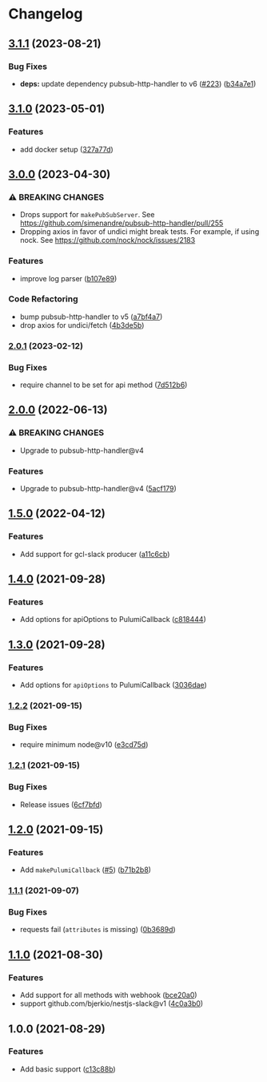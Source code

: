 # Changelog

## [3.1.1](https://github.com/bjerkio/google-cloud-logger-slack/compare/v3.1.0...v3.1.1) (2023-08-21)


### Bug Fixes

* **deps:** update dependency pubsub-http-handler to v6 ([#223](https://github.com/bjerkio/google-cloud-logger-slack/issues/223)) ([b34a7e1](https://github.com/bjerkio/google-cloud-logger-slack/commit/b34a7e1aeea7e7402ea7a89057d0e9fd36246d30))

## [3.1.0](https://github.com/bjerkio/google-cloud-logger-slack/compare/v3.0.0...v3.1.0) (2023-05-01)


### Features

* add docker setup ([327a77d](https://github.com/bjerkio/google-cloud-logger-slack/commit/327a77d03e0f48b6a97ae6324c751a3d71b5bdaa))

## [3.0.0](https://github.com/bjerkio/google-cloud-logger-slack/compare/v2.0.1...v3.0.0) (2023-04-30)


### ⚠ BREAKING CHANGES

* Drops support for `makePubSubServer`. See https://github.com/simenandre/pubsub-http-handler/pull/255
* Dropping axios in favor of undici might break tests. For example, if using nock. See https://github.com/nock/nock/issues/2183

### Features

* improve log parser ([b107e89](https://github.com/bjerkio/google-cloud-logger-slack/commit/b107e89bed4d8aa0f69e85040e20185c4537db15))


### Code Refactoring

* bump pubsub-http-handler to v5 ([a7bf4a7](https://github.com/bjerkio/google-cloud-logger-slack/commit/a7bf4a7ebdf9364b04caff723d955ca5b0287ed6))
* drop axios for undici/fetch ([4b3de5b](https://github.com/bjerkio/google-cloud-logger-slack/commit/4b3de5b8b8e482ed5987e41ee3080059a1060a73))

### [2.0.1](https://www.github.com/bjerkio/google-cloud-logger-slack/compare/v2.0.0...v2.0.1) (2023-02-12)


### Bug Fixes

* require channel to be set for api method ([7d512b6](https://www.github.com/bjerkio/google-cloud-logger-slack/commit/7d512b6a81a351d71c8cc4bfe46e1d1210d9d2ce))

## [2.0.0](https://www.github.com/bjerkio/google-cloud-logger-slack/compare/v1.5.0...v2.0.0) (2022-06-13)


### ⚠ BREAKING CHANGES

* Upgrade to pubsub-http-handler@v4

### Features

* Upgrade to pubsub-http-handler@v4 ([5acf179](https://www.github.com/bjerkio/google-cloud-logger-slack/commit/5acf17943cd27244892337524a73741e2c832b31))

## [1.5.0](https://www.github.com/bjerkio/google-cloud-logger-slack/compare/v1.4.0...v1.5.0) (2022-04-12)


### Features

* Add support for gcl-slack producer ([a11c6cb](https://www.github.com/bjerkio/google-cloud-logger-slack/commit/a11c6cb014241f26d94bc9359f3a13e15feade45))

## [1.4.0](https://www.github.com/bjerkio/gcl-slack/compare/v1.3.0...v1.4.0) (2021-09-28)


### Features

* Add options for apiOptions to PulumiCallback ([c818444](https://www.github.com/bjerkio/gcl-slack/commit/c818444b4c931509373d7b28a58f287a73f1fd5e))

## [1.3.0](https://www.github.com/bjerkio/gcl-slack/compare/v1.2.2...v1.3.0) (2021-09-28)


### Features

* Add options for `apiOptions` to PulumiCallback ([3036dae](https://www.github.com/bjerkio/gcl-slack/commit/3036dae42f47ed6b6ed22d8a46c7769cf844f033))

### [1.2.2](https://www.github.com/bjerkio/gcl-slack/compare/v1.2.1...v1.2.2) (2021-09-15)


### Bug Fixes

* require minimum node@v10 ([e3cd75d](https://www.github.com/bjerkio/gcl-slack/commit/e3cd75d52fc57f34506b1bf7f96cd7599f578998))

### [1.2.1](https://www.github.com/bjerkio/gcl-slack/compare/v1.2.0...v1.2.1) (2021-09-15)


### Bug Fixes

* Release issues ([6cf7bfd](https://www.github.com/bjerkio/gcl-slack/commit/6cf7bfda45ab247eca4226946ff3e75dd2bb47ea))

## [1.2.0](https://www.github.com/bjerkio/gcl-slack/compare/v1.1.1...v1.2.0) (2021-09-15)


### Features

* Add `makePulumiCallback` ([#5](https://www.github.com/bjerkio/gcl-slack/issues/5)) ([b71b2b8](https://www.github.com/bjerkio/gcl-slack/commit/b71b2b83db51ec018d3c3d64523d2434f4f46db1))

### [1.1.1](https://www.github.com/bjerkio/gcl-slack/compare/v1.1.0...v1.1.1) (2021-09-07)


### Bug Fixes

* requests fail (`attributes` is missing) ([0b3689d](https://www.github.com/bjerkio/gcl-slack/commit/0b3689d1446c053823c24998cded28157cc63887))

## [1.1.0](https://www.github.com/bjerkio/gcl-slack/compare/v1.0.0...v1.1.0) (2021-08-30)


### Features

* Add support for all methods with webhook ([bce20a0](https://www.github.com/bjerkio/gcl-slack/commit/bce20a08e0e6bc3f26e853e52e3586bb8df688f7))
* support github.com/bjerkio/nestjs-slack@v1 ([4c0a3b0](https://www.github.com/bjerkio/gcl-slack/commit/4c0a3b058075b478e1859c8dcf5eb416418e841d))

## 1.0.0 (2021-08-29)


### Features

* Add basic support ([c13c88b](https://www.github.com/bjerkio/gcl-slack/commit/c13c88bf12a7643d2c9b4868d80044f9d61e5d9c))
